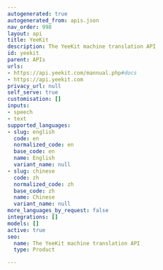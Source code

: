 ```yaml
---
autogenerated: true
autogenerated_from: apis.json
nav_order: 998
layout: api
title: YeeKit
description: The YeeKit machine translation API
id: yeekit
parent: APIs
urls:
- https://api.yeekit.com/mannual.php#docs
- https://api.yeekit.com
privacy_url: null
self_serve: true
customisation: []
inputs:
- speech
- text
supported_languages:
- slug: english
  code: en
  normalized_code: en
  base_code: en
  name: English
  variant_name: null
- slug: chinese
  code: zh
  normalized_code: zh
  base_code: zh
  name: Chinese
  variant_name: null
more_languages_by_request: false
integrations: []
models: []
active: true
seo:
  name: The YeeKit machine translation API
  type: Product

---
```



